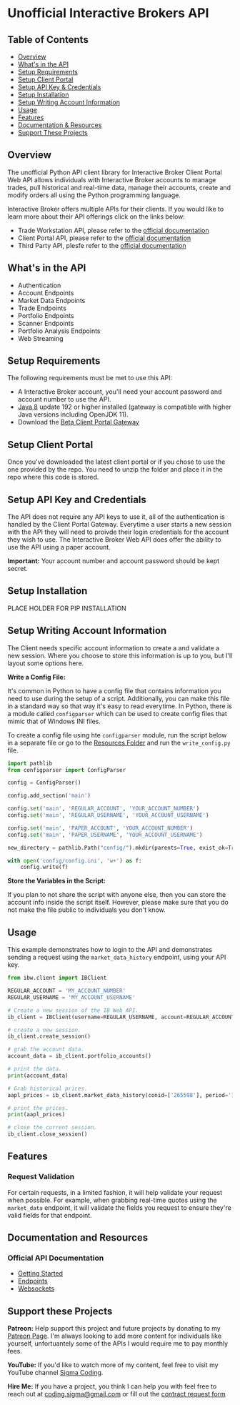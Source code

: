 # Unofficial Interactive Brokers API

## Table of Contents

- [Overview](#overview)
- [What's in the API](#whats-in-the-api)
- [Setup Requirements](#setup-requirements)
- [Setup Client Portal](#setup-client-portal)
- [Setup API Key & Credentials](#setup-api-key-and-credentials)
- [Setup Installation](#setup-installation)
- [Setup Writing Account Information](#setup-writing-account-information)
- [Usage](#usage)
- [Features](#features)
- [Documentation & Resources](#documentation-and-resources)
- [Support These Projects](#support-these-projects)

## Overview

The unofficial Python API client library for Interactive Broker Client Portal Web API allows individuals with Interactive Broker accounts to manage trades, pull historical and real-time data, manage their accounts, create and modify orders all using the Python programming language.

Interactive Broker offers multiple APIs for their clients. If you would like to learn more about their API offerings click on the links below:

- Trade Workstation API, please refer to the [official documentation](http://interactivebrokers.github.io/tws-api/)
- Client Portal API, please refer to the [official documentation](https://interactivebrokers.github.io/cpwebapi/)
- Third Party API, plesfe refer to the [official documentation](https://www.interactivebrokers.com/webtradingapi/)

## What's in the API

- Authentication
- Account Endpoints
- Market Data Endpoints
- Trade Endpoints
- Portfolio Endpoints
- Scanner Endpoints
- Portfolio Analysis Endpoints
- Web Streaming

## Setup Requirements

The following requirements must be met to use this API:

- A Interactive Broker account, you'll need your account password and account number to use the API.
- [Java 8](https://developers.redhat.com/products/openjdk/download) update 192 or higher installed (gateway is compatible with higher Java versions including OpenJDK 11).
- Download the [Beta Client Portal Gateway](https://www.interactivebrokers.com/en/index.php?f=45185)

## Setup Client Portal

Once you've downloaded the latest client portal or if you chose to use the one provided by the repo. You need to unzip the folder and place it in the repo where this code is stored.

## Setup API Key and Credentials

The API does not require any API keys to use it, all of the authentication is handled by the Client Portal Gateway. Everytime a user starts a new session with the API they will need to proivde their login credentials for the account they wish to use. The Interactive Broker Web API does offer the ability to use the API using a paper account.

**Important:** Your account number and account password should be kept secret.

## Setup Installation

PLACE HOLDER FOR PIP INSTALLATION

## Setup Writing Account Information

The Client needs specific account information to create a and validate a new session. Where you choose to store this information is up to you, but I'll layout some options here.

**Write a Config File:**

It's common in Python to have a config file that contains information you need to use during the setup of a script. Additionally, you can make this file in a standard way so that way it's easy to read everytime. In Python, there is a module called `configparser` which can be used to create config files that mimic that of Windows INI files.

To create a config file using hte `configparser` module, run the script below in a separate file or go to the [Resources Folder](https://github.com/areed1192/interactive-broker-python-api/tree/master/resources) and run the `write_config.py` file.

```python
import pathlib
from configparser import ConfigParser

config = ConfigParser()

config.add_section('main')

config.set('main', 'REGULAR_ACCOUNT', 'YOUR_ACCOUNT_NUMBER')
config.set('main', 'REGULAR_USERNAME', 'YOUR_ACCOUNT_USERNAME')

config.set('main', 'PAPER_ACCOUNT', 'YOUR_ACCOUNT_NUMBER')
config.set('main', 'PAPER_USERNAME', 'YOUR_ACCOUNT_USERNAME')

new_directory = pathlib.Path("config/").mkdir(parents=True, exist_ok=True)

with open('config/config.ini', 'w+') as f:
    config.write(f)
```

**Store the Variables in the Script:**

If you plan to not share the script with anyone else, then you can store the account info inside the script itself. However, please make sure that you do not make the file public to individuals you don't know.

## Usage

This example demonstrates how to login to the API and demonstrates sending a request using the `market_data_history` endpoint, using your API key.

```python
from ibw.client import IBClient

REGULAR_ACCOUNT = 'MY_ACCOUNT_NUMBER'
REGULAR_USERNAME = 'MY_ACCOUNT_USERNAME'

# Create a new session of the IB Web API.
ib_client = IBClient(username=REGULAR_USERNAME, account=REGULAR_ACCOUNT)

# create a new session.
ib_client.create_session()

# grab the account data.
account_data = ib_client.portfolio_accounts()

# print the data.
print(account_data)

# Grab historical prices.
aapl_prices = ib_client.market_data_history(conid=['265598'], period='1d', bar='5min')

# print the prices.
print(aapl_prices)

# close the current session.
ib_client.close_session()
```

## Features

### Request Validation

For certain requests, in a limited fashion, it will help validate your request when possible. For example, when grabbing real-time quotes using the `market_data` endpoint, it will validate the fields you request to ensure they're valid fields for that endpoint.

## Documentation and Resources

### Official API Documentation

- [Getting Started](https://interactivebrokers.github.io/cpwebapi/index.html#login)
- [Endpoints](https://interactivebrokers.com/api/doc.html)
- [Websockets](https://interactivebrokers.github.io/cpwebapi/RealtimeSubscription.html)

## Support these Projects

**Patreon:**
Help support this project and future projects by donating to my [Patreon Page](https://www.patreon.com/sigmacoding). I'm always looking to add more content for individuals like yourself, unfortuantely some of the APIs I would require me to pay monthly fees.

**YouTube:**
If you'd like to watch more of my content, feel free to visit my YouTube channel [Sigma Coding](https://www.youtube.com/c/SigmaCoding).

**Hire Me:**
If you have a project, you think I can help you with feel free to reach out at [coding.sigma@gmail.com](mailto:coding.sigma@gmail.com?subject=[GitHub]%20Project%20Proposal) or fill out the [contract request form](https://forms.office.com/Pages/ResponsePage.aspx?id=ZwOBErInsUGliXx0Yo2VfcCSWZSwW25Es3vPV2veU0pUMUs5MUc2STkzSzVQMFNDVlI5NjJVNjREUi4u)
